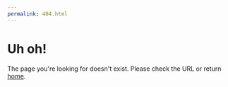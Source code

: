 ```yaml
---
permalink: 404.html
---
```

# Uh oh!
The page you're looking for doesn't exist. Please check the URL or return <a href="/">home</a>.
